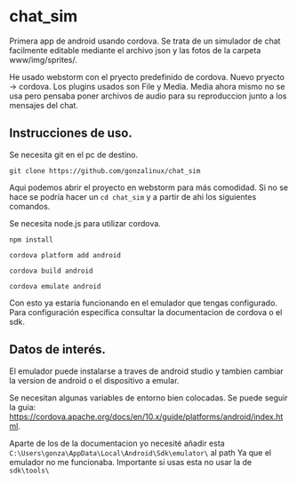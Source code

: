 # chat_sim
Primera app de android usando cordova. Se trata de un simulador de chat facilmente editable mediante el archivo json y las fotos de la carpeta www/img/sprites/.

He usado webstorm con el pryecto predefinido de cordova. Nuevo pryecto -> cordova. Los plugins usados son File y Media. Media ahora mismo no se usa pero pensaba poner archivos de audio para su reproduccion junto a los mensajes del chat.


## Instrucciones de uso.

Se necesita git en el pc de destino. 

```git clone https://github.com/gonzalinux/chat_sim```  

Aqui podemos abrir el proyecto en webstorm para más comodidad. Si no se hace se podría hacer un ```cd chat_sim``` y a partir de ahi los siguientes comandos.

Se necesita node.js para utilizar cordova.

```npm install```

```cordova platform add android```

```cordova build android```

```cordova emulate android```

Con esto ya estaría funcionando en el emulador que tengas configurado. Para configuración especifica consultar la documentacion de cordova o el sdk.

## Datos de interés.

El emulador puede instalarse a traves de android studio y tambien cambiar la version de android o el dispositivo a emular.

Se necesitan algunas variables de entorno bien colocadas. Se puede seguir la guia: https://cordova.apache.org/docs/en/10.x/guide/platforms/android/index.html.

Aparte de los de la documentacion yo necesité añadir esta ```C:\Users\gonza\AppData\Local\Android\Sdk\emulator\``` al path Ya que el emulador no me funcionaba. Importante si usas esta no usar la de ```sdk\tools\```
